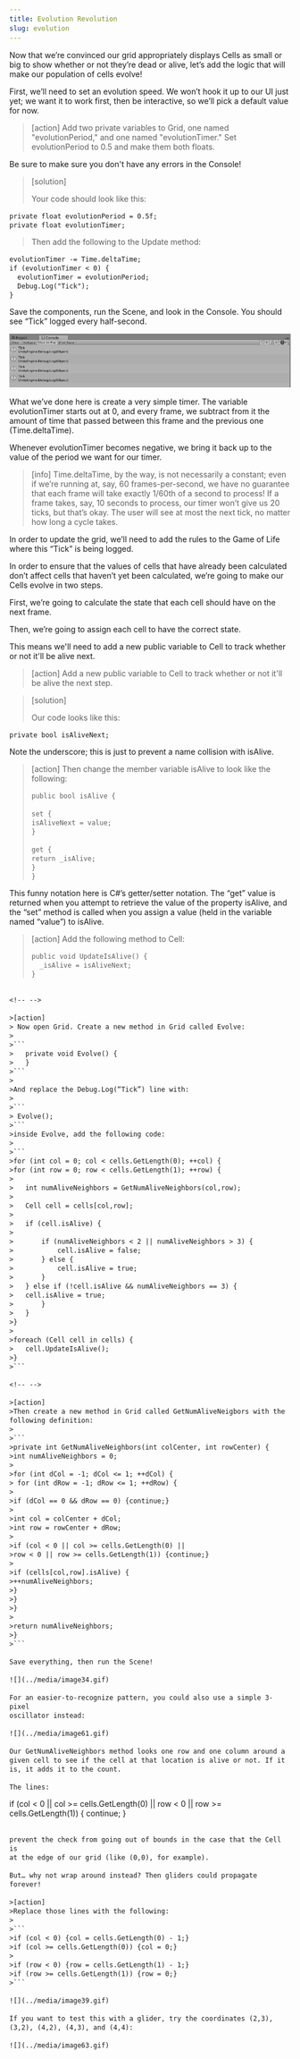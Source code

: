 ```yaml
---
title: Evolution Revolution
slug: evolution
---
```


Now that we’re convinced our grid appropriately displays Cells as small or big to show whether or not they’re dead or alive, let’s add the logic that will make our population of cells evolve!

First, we’ll need to set an evolution speed. We won’t hook it up to our UI just yet; we want it to work first, then be interactive, so we’ll pick a default value for now.

>[action]
>Add two private variables to Grid, one named "evolutionPeriod," and one named "evolutionTimer."  Set evolutionPeriod to 0.5 and make them both floats.

Be sure to make sure you don't have any errors in the Console!

>[solution]
>
>Your code should look like this:
```
private float evolutionPeriod = 0.5f;
private float evolutionTimer;
```

<!-- -->

>Then add the following to the Update method:
>
```
evolutionTimer -= Time.deltaTime;
if (evolutionTimer < 0) {
  evolutionTimer = evolutionPeriod;
  Debug.Log("Tick");
}
```

Save the components, run the Scene, and look in the Console. You should see “Tick” logged every half-second.

![](../media/image55.png)

What we’ve done here is create a very simple timer. The variable evolutionTimer starts out at 0, and every frame, we subtract from it the amount of time that passed between this frame and the previous one (Time.deltaTime).

Whenever evolutionTimer becomes negative, we bring it back up to the value of the period we want for our timer.

>[info]
>Time.deltaTime, by the way, is not necessarily a constant; even if we’re running at, say, 60 frames-per-second, we have no guarantee that each frame will take exactly 1/60th of a second to process! If a frame takes, say, 10 seconds to process, our timer won’t give us 20 ticks, but that’s okay. The user will see at most the next tick, no matter how long a cycle takes.

In order to update the grid, we’ll need to add the rules to the Game of Life where this “Tick” is being logged.

In order to ensure that the values of cells that have already been calculated don’t affect cells that haven’t yet been calculated, we’re going to make our Cells evolve in two steps.

First, we’re going to calculate the state that each cell should have on the next frame.

Then, we’re going to assign each cell to have the correct state.

This means we'll need to add a new public variable to Cell to track whether or not it'll be alive next.

>[action]
>Add a new public variable to Cell to track whether or not it'll be alive the next step.

<!-- -->

>[solution]
>
>Our code looks like this:
```
private bool isAliveNext;
```













Note the underscore; this is just to prevent a name collision with
isAlive.

>[action]
>Then change the member variable isAlive to look like the following:
>
>```
> public bool isAlive {
>
> set {
> isAliveNext = value;
> }
>
> get {
> return _isAlive;
> }
>}
>```

This funny notation here is C\#’s getter/setter notation. The “get”
value is returned when you attempt to retrieve the value of the property
isAlive, and the “set” method is called when you assign a value (held in
the variable named “value”) to isAlive.

>[action]
>Add the following method to Cell:
>
>```
> public void UpdateIsAlive() {
> 	_isAlive = isAliveNext;
> }
>
```

<!-- -->

>[action]
> Now open Grid. Create a new method in Grid called Evolve:
>
>```
> 	private void Evolve() {
>	}
>```
>
>And replace the Debug.Log(“Tick”) line with:
>
>```
> Evolve();
>```
>inside Evolve, add the following code:
>
>```
>for (int col = 0; col < cells.GetLength(0); ++col) {
>for (int row = 0; row < cells.GetLength(1); ++row) {
>
>	int numAliveNeighbors = GetNumAliveNeighbors(col,row);
>
>	Cell cell = cells[col,row];
>
>	if (cell.isAlive) {
>
>		if (numAliveNeighbors < 2 || numAliveNeighbors > 3) {
>			cell.isAlive = false;
>		} else {
>			cell.isAlive = true;
>		}
>	} else if (!cell.isAlive && numAliveNeighbors == 3) {
>	cell.isAlive = true;
>		}
>	}
>}
>
>foreach (Cell cell in cells) {
>	cell.UpdateIsAlive();
>}
>```

<!-- -->

>[action]
>Then create a new method in Grid called GetNumAliveNeigbors with the
following definition:
>
>```
>private int GetNumAliveNeighbors(int colCenter, int rowCenter) {
>int numAliveNeighbors = 0;
>
>for (int dCol = -1; dCol <= 1; ++dCol) {
> for (int dRow = -1; dRow <= 1; ++dRow) {
>
>if (dCol == 0 && dRow == 0) {continue;}
>
>int col = colCenter + dCol;
>int row = rowCenter + dRow;
>
>if (col < 0 || col >= cells.GetLength(0) ||
>row < 0 || row >= cells.GetLength(1)) {continue;}
>
>if (cells[col,row].isAlive) {
>++numAliveNeighbors;
>}
>}
>}
>
>return numAliveNeighbors;
>}
>```

Save everything, then run the Scene!

![](../media/image34.gif)

For an easier-to-recognize pattern, you could also use a simple 3-pixel
oscillator instead:

![](../media/image61.gif)

Our GetNumAliveNeighbors method looks one row and one column around a
given cell to see if the cell at that location is alive or not. If it
is, it adds it to the count.

The lines:

```
if (col < 0 || col >= cells.GetLength(0) ||
row < 0 || row >= cells.GetLength(1)) {
continue;
}
```

prevent the check from going out of bounds in the case that the Cell is
at the edge of our grid (like (0,0), for example).

But… why not wrap around instead? Then gliders could propagate forever!

>[action]
>Replace those lines with the following:
>
>```
>if (col < 0) {col = cells.GetLength(0) - 1;}
>if (col >= cells.GetLength(0)) {col = 0;}
>
>if (row < 0) {row = cells.GetLength(1) - 1;}
>if (row >= cells.GetLength(1)) {row = 0;}
>```

![](../media/image39.gif)

If you want to test this with a glider, try the coordinates (2,3),
(3,2), (4,2), (4,3), and (4,4):

![](../media/image63.gif)
